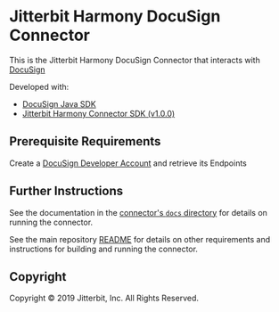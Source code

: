 # Jitterbit Harmony DocuSign Connector

This is the Jitterbit Harmony DocuSign Connector that interacts with [DocuSign](https://www.docusign.com/)

Developed with:
- [DocuSign Java SDK](https://github.com/docusign/docusign-java-client)
- [Jitterbit Harmony Connector SDK (v1.0.0)](https://developer.jitterbit.com/connector-sdk/javadocs/)

## Prerequisite Requirements

Create a [DocuSign Developer Account](https://developers.docusign.com/) and retrieve its Endpoints


## Further Instructions

See the documentation in the [connector's `docs` directory](./docs/index.md) for details on running the connector.

See the main repository [README](../README.md) for details on other requirements and instructions for building and
running the connector.


## Copyright

Copyright © 2019 Jitterbit, Inc. All Rights Reserved.
